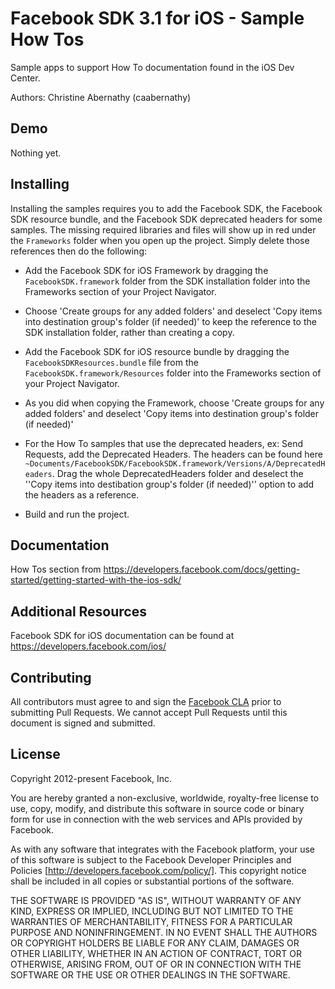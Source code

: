 # Facebook SDK 3.1 for iOS - Sample How Tos

Sample apps to support How To documentation found in the iOS Dev Center.

Authors: Christine Abernathy (caabernathy)

## Demo

Nothing yet.

## Installing

Installing the samples requires you to add the Facebook SDK, the Facebook SDK resource bundle, and the Facebook SDK deprecated headers for some samples. The missing required libraries and files will show up in red under the `Frameworks` folder when you open up the project. Simply delete those references then do the following:

* Add the Facebook SDK for iOS Framework by dragging the `FacebookSDK.framework` folder from the SDK installation folder into the Frameworks section of your Project Navigator.

* Choose 'Create groups for any added folders' and deselect 'Copy items into destination group's folder (if needed)' to keep the reference to the SDK installation folder, rather than creating a copy.

* Add the Facebook SDK for iOS resource bundle by dragging the `FacebookSDKResources.bundle` file from the `FacebookSDK.framework/Resources` folder into the Frameworks section of your Project Navigator.

* As you did when copying the Framework, choose 'Create groups for any added folders' and deselect 'Copy items into destination group's folder (if needed)'

* For the How To samples that use the deprecated headers, ex: Send Requests, add the Deprecated Headers. The headers can be found here `~Documents/FacebookSDK/FacebookSDK.framework/Versions/A/DeprecatedHeaders`. Drag the whole DeprecatedHeaders folder and deselect the ''Copy items into destibation group's folder (if needed)'' option to add the headers as a reference.

* Build and run the project.

## Documentation

How Tos section from https://developers.facebook.com/docs/getting-started/getting-started-with-the-ios-sdk/

## Additional Resources

Facebook SDK for iOS documentation can be found at https://developers.facebook.com/ios/

## Contributing

All contributors must agree to and sign the [Facebook CLA](https://developers.facebook.com/opensource/cla) prior to submitting Pull Requests. We cannot accept Pull Requests until this document is signed and submitted.

## License

Copyright 2012-present Facebook, Inc.

You are hereby granted a non-exclusive, worldwide, royalty-free license to use, copy, modify, and distribute this software in source code or binary form for use in connection with the web services and APIs provided by Facebook.

As with any software that integrates with the Facebook platform, your use of this software is subject to the Facebook Developer Principles and Policies [http://developers.facebook.com/policy/]. This copyright notice shall be included in all copies or substantial portions of the software.

THE SOFTWARE IS PROVIDED "AS IS", WITHOUT WARRANTY OF ANY KIND, EXPRESS OR IMPLIED, INCLUDING BUT NOT LIMITED TO THE WARRANTIES OF MERCHANTABILITY, FITNESS FOR A PARTICULAR PURPOSE AND NONINFRINGEMENT. IN NO EVENT SHALL THE AUTHORS OR COPYRIGHT HOLDERS BE LIABLE FOR ANY CLAIM, DAMAGES OR OTHER LIABILITY, WHETHER IN AN ACTION OF CONTRACT, TORT OR OTHERWISE, ARISING FROM, OUT OF OR IN CONNECTION WITH THE SOFTWARE OR THE USE OR OTHER DEALINGS IN THE SOFTWARE.
